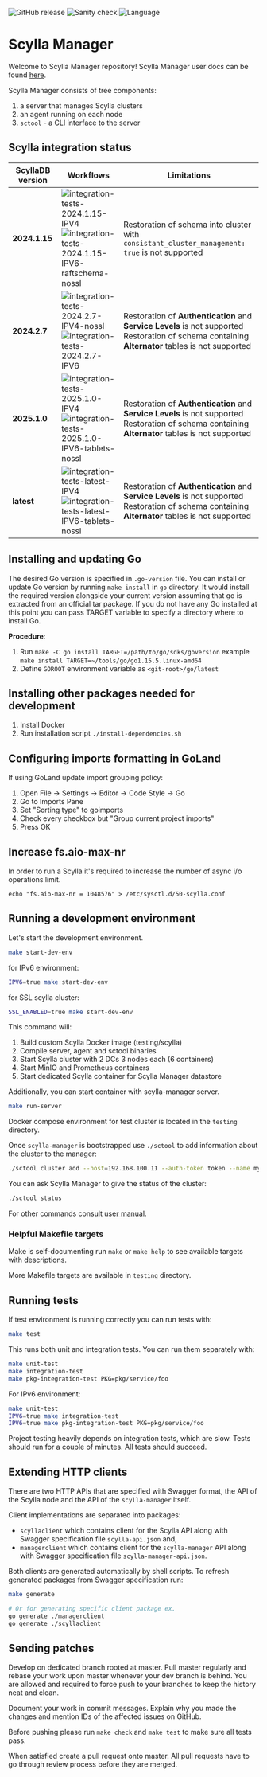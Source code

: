 ![GitHub release](https://img.shields.io/github/tag/scylladb/scylla-manager.svg?label=release)
![Sanity check](https://github.com/scylladb/scylla-manager/actions/workflows/sanity-checks.yml/badge.svg?branch=master)
![Language](https://img.shields.io/badge/Language-Go-blue.svg)

# Scylla Manager

Welcome to Scylla Manager repository!
Scylla Manager user docs can be found [here](https://manager.docs.scylladb.com/stable/).

Scylla Manager consists of tree components:

1. a server that manages Scylla clusters
2. an agent running on each node
3. `sctool` - a CLI interface to the server

## Scylla integration status

| ScyllaDB version | Workflows                                                                                    | Limitations                                                                                                                                           |
|------------------|----------------------------------------------------------------------------------------------|-------------------------------------------------------------------------------------------------------------------------------------------------------|
| **2024.1.15**    | ![integration-tests-2024.1.15-IPV4]<br/>![integration-tests-2024.1.15-IPV6-raftschema-nossl] | Restoration of schema into cluster with `consistant_cluster_management: true` is not supported                                                        |
| **2024.2.7**     | ![integration-tests-2024.2.7-IPV4-nossl]<br/>![integration-tests-2024.2.7-IPV6]              | Restoration of **Authentication** and **Service Levels** is not supported<br/>Restoration of schema containing **Alternator** tables is not supported |
| **2025.1.0**     | ![integration-tests-2025.1.0-IPV4]<br/>![integration-tests-2025.1.0-IPV6-tablets-nossl]      | Restoration of **Authentication** and **Service Levels** is not supported<br/>Restoration of schema containing **Alternator** tables is not supported |
| **latest**       | ![integration-tests-latest-IPV4]<br/>![integration-tests-latest-IPV6-tablets-nossl]          | Restoration of **Authentication** and **Service Levels** is not supported<br/>Restoration of schema containing **Alternator** tables is not supported |

[integration-tests-2024.1.15-IPV4]: https://github.com/scylladb/scylla-manager/actions/workflows/integration-tests-2024.1.15-IPV4.yaml/badge.svg?branch=master
[integration-tests-2024.1.15-IPV6-raftschema-nossl]: https://github.com/scylladb/scylla-manager/actions/workflows/integration-tests-2024.1.15-IPV6-raftschema-nossl.yaml/badge.svg?branch=master
[integration-tests-2024.2.7-IPV4-nossl]: https://github.com/scylladb/scylla-manager/actions/workflows/integration-tests-2024.2.7-IPV4-nossl.yaml/badge.svg?branch=master
[integration-tests-2024.2.7-IPV6]: https://github.com/scylladb/scylla-manager/actions/workflows/integration-tests-2024.2.7-IPV6.yaml/badge.svg?branch=master
[integration-tests-2025.1.0-IPV4]: https://github.com/scylladb/scylla-manager/actions/workflows/integration-tests-2025.1.0-IPV4.yaml/badge.svg?branch=master
[integration-tests-2025.1.0-IPV6-tablets-nossl]: https://github.com/scylladb/scylla-manager/actions/workflows/integration-tests-2025.1.0-IPV6-tablets-nossl.yaml/badge.svg?branch=master
[integration-tests-latest-IPV4]: https://github.com/scylladb/scylla-manager/actions/workflows/integration-tests-latest-IPV4.yaml/badge.svg?branch=master
[integration-tests-latest-IPV6-tablets-nossl]: https://github.com/scylladb/scylla-manager/actions/workflows/integration-tests-latest-IPV6-tablets-nossl.yaml/badge.svg?branch=master

## Installing and updating Go

The desired Go version is specified in `.go-version` file.
You can install or update Go version by running `make install` in `go` directory.
It would install the required version alongside your current version assuming that go is extracted from an official tar package.
If you do not have any Go installed at this point you can pass TARGET variable to specify a directory where to install Go. 

**Procedure**:

1. Run `make -C go install TARGET=/path/to/go/sdks/goversion` example `make install TARGET=~/tools/go/go1.15.5.linux-amd64`
2. Define `GOROOT` environment variable as `<git-root>/go/latest`

## Installing other packages needed for development

1. Install Docker
2. Run installation script `./install-dependencies.sh`

## Configuring imports formatting in GoLand

If using GoLand update import grouping policy:

1. Open File -> Settings -> Editor -> Code Style -> Go
2. Go to Imports Pane
3. Set "Sorting type" to goimports
4. Check every checkbox but "Group current project imports"
5. Press OK

## Increase fs.aio-max-nr

In order to run a Scylla it's required to increase the number of async i/o operations limit. 

```
echo "fs.aio-max-nr = 1048576" > /etc/sysctl.d/50-scylla.conf
```

## Running a development environment

Let's start the development environment.

```bash
make start-dev-env
```

for IPv6 environment:
```bash
IPV6=true make start-dev-env
```

for SSL scylla cluster:
```bash
SSL_ENABLED=true make start-dev-env
```

This command will:
1. Build custom Scylla Docker image (testing/scylla)
2. Compile server, agent and sctool binaries
3. Start Scylla cluster with 2 DCs 3 nodes each (6 containers)
4. Start MinIO and Prometheus containers
5. Start dedicated Scylla container for Scylla Manager datastore

Additionally, you can start container with scylla-manager server.
```bash
make run-server
```

Docker compose environment for test cluster is located in the `testing` directory.

Once `scylla-manager` is bootstrapped use `./sctool` to add information about the cluster to the manager:

```bash
./sctool cluster add --host=192.168.100.11 --auth-token token --name my-cluster 
```

You can ask Scylla Manager to give the status of the cluster:

```bash
./sctool status
```

For other commands consult [user manual](https://docs.scylladb.com/operating-scylla/manager/).

### Helpful Makefile targets

Make is self-documenting run `make` or `make help` to see available targets with descriptions.

More Makefile targets are available in `testing` directory.

## Running tests

If test environment is running correctly you can run tests with:

```bash
make test
```

This runs both unit and integration tests. You can run them separately with:

```bash
make unit-test
make integration-test
make pkg-integration-test PKG=pkg/service/foo
```

For IPv6 environment:
```bash
make unit-test
IPV6=true make integration-test
IPV6=true make pkg-integration-test PKG=pkg/service/foo
```

Project testing heavily depends on integration tests, which are slow.
Tests should run for a couple of minutes.
All tests should succeed.

## Extending HTTP clients

There are two HTTP APIs that are specified with Swagger format, the API of the Scylla node and the API of the `scylla-manager` itself.

Client implementations are separated into packages:

- `scyllaclient` which contains client for the Scylla API along with Swagger specification file `scylla-api.json` and,
- `managerclient` which contains client for the `scylla-manager` API along with Swagger specification file `scylla-manager-api.json`.

Both clients are generated automatically by shell scripts.
To refresh generated packages from Swagger specification run:

```bash
make generate

# Or for generating specific client package ex.
go generate ./managerclient
go generate ./scyllaclient
```

## Sending patches

Develop on dedicated branch rooted at master.
Pull master regularly and rebase your work upon master whenever your dev branch is behind.
You are allowed and required to force push to your branches to keep the history neat and clean.

Document your work in commit messages.
Explain why you made the changes and mention IDs of the affected issues on GitHub.

Before pushing please run `make check` and `make test` to make sure all tests pass.

When satisfied create a pull request onto master.
All pull requests have to go through review process before they are merged.
